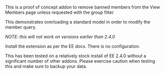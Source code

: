 This is a proof of concept addon to remove banned members from the
View Members page unless requested with the group filter.

This demonstrates overloading a standard model in order to modify
the member query.

*NOTE: this will not work on versions earlier than 2.4.0*

Install the extension as per the EE docs. There is no configuration.

This has been tested on a relatively stock install of EE 2.4.0 without
a significant number of other addons. Please exercise caution when
testing this and make sure to backup your data.
